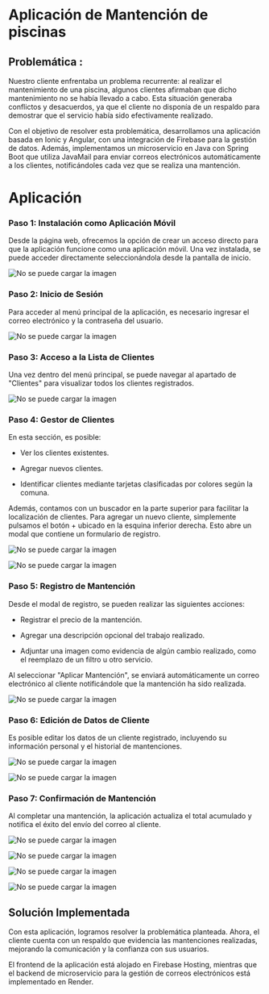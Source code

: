 # Aplicación de Mantención de piscinas

## Problemática : 

Nuestro cliente enfrentaba un problema recurrente: al realizar el mantenimiento de una piscina, algunos clientes afirmaban que dicho mantenimiento no se había llevado a cabo. Esta situación generaba conflictos y desacuerdos, ya que el cliente no disponía de un respaldo para demostrar que el servicio había sido efectivamente realizado.

Con el objetivo de resolver esta problemática, desarrollamos una aplicación basada en Ionic y Angular, con una integración de Firebase para la gestión de datos. Además, implementamos un microservicio en Java con Spring Boot que utiliza JavaMail para enviar correos electrónicos automáticamente a los clientes, notificándoles cada vez que se realiza una mantención.

# Aplicación

### Paso 1: Instalación como Aplicación Móvil 

Desde la página web, ofrecemos la opción de crear un acceso directo para que la aplicación funcione como una aplicación móvil. Una vez instalada, se puede acceder directamente seleccionándola desde la pantalla de inicio.

![No se puede cargar la imagen](src/images/image1.jpeg)


### Paso 2: Inicio de Sesión

Para acceder al menú principal de la aplicación, es necesario ingresar el correo electrónico y la contraseña del usuario.

![No se puede cargar la imagen](src/images/image2.jpeg)

### Paso 3: Acceso a la Lista de Clientes

Una vez dentro del menú principal, se puede navegar al apartado de "Clientes" para visualizar todos los clientes registrados.

![No se puede cargar la imagen](src/images/image3.jpeg)

### Paso 4: Gestor de Clientes

En esta sección, es posible:

- Ver los clientes existentes.

- Agregar nuevos clientes.

- Identificar clientes mediante tarjetas clasificadas por colores según la comuna.

Además, contamos con un buscador en la parte superior para facilitar la localización de clientes. Para agregar un nuevo cliente, simplemente pulsamos el botón + ubicado en la esquina inferior derecha. Esto abre un modal que contiene un formulario de registro.

![No se puede cargar la imagen](src/images/image4.jpeg)

![No se puede cargar la imagen](src/images/image5.jpeg)

### Paso 5: Registro de Mantención

Desde el modal de registro, se pueden realizar las siguientes acciones:

- Registrar el precio de la mantención.

- Agregar una descripción opcional del trabajo realizado.

- Adjuntar una imagen como evidencia de algún cambio realizado, como el reemplazo de un filtro u otro servicio.

Al seleccionar "Aplicar Mantención", se enviará automáticamente un correo electrónico al cliente notificándole que la mantención ha sido realizada.

![No se puede cargar la imagen](src/images/image6.jpeg)

### Paso 6: Edición de Datos de Cliente

Es posible editar los datos de un cliente registrado, incluyendo su información personal y el historial de mantenciones.

![No se puede cargar la imagen](src/images/editar1.jpeg)

![No se puede cargar la imagen](src/images/editar2.jpeg)

### Paso 7: Confirmación de Mantención

Al completar una mantención, la aplicación actualiza el total acumulado y notifica el éxito del envío del correo al cliente.


![No se puede cargar la imagen](src/images/image7.jpeg)

![No se puede cargar la imagen](src/images/image8.jpeg)

![No se puede cargar la imagen](src/images/image9.jpeg)

![No se puede cargar la imagen](src/images/image10.jpeg)

## Solución Implementada

Con esta aplicación, logramos resolver la problemática planteada. Ahora, el cliente cuenta con un respaldo que evidencia las mantenciones realizadas, mejorando la comunicación y la confianza con sus usuarios.

El frontend de la aplicación está alojado en Firebase Hosting, mientras que el backend de microservicio para la gestión de correos electrónicos está implementado en Render.





